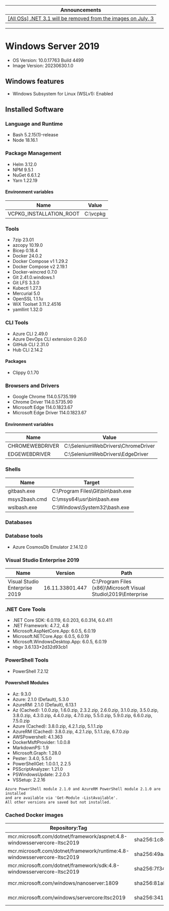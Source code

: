 | Announcements |
|-|
| [[All OSs] .NET 3.1 will be removed from the images on July, 3](https://github.com/actions/runner-images/issues/7667) |
***
# Windows Server 2019
- OS Version: 10.0.17763 Build 4499
- Image Version: 20230630.1.0

## Windows features
- Windows Subsystem for Linux (WSLv1): Enabled

## Installed Software

### Language and Runtime
- Bash 5.2.15(1)-release
- Node 18.16.1

### Package Management
- Helm 3.12.0
- NPM 9.5.1
- NuGet 6.6.1.2
- Yarn 1.22.19

#### Environment variables
| Name                    | Value        |
| ----------------------- | ------------ |
| VCPKG_INSTALLATION_ROOT | C:\vcpkg     |

### Tools
- 7zip 23.01
- azcopy 10.19.0
- Bicep 0.18.4
- Docker 24.0.2
- Docker Compose v1 1.29.2
- Docker Compose v2 2.19.1
- Docker-wincred 0.7.0
- Git 2.41.0.windows.1
- Git LFS 3.3.0
- Kubectl 1.27.3
- Mercurial 5.0
- OpenSSL 1.1.1u
- WiX Toolset 3.11.2.4516
- yamllint 1.32.0

### CLI Tools
- Azure CLI 2.49.0
- Azure DevOps CLI extension 0.26.0
- GitHub CLI 2.31.0
- Hub CLI 2.14.2


#### Packages
- Clippy 0.1.70

### Browsers and Drivers
- Google Chrome 114.0.5735.199
- Chrome Driver 114.0.5735.90
- Microsoft Edge 114.0.1823.67
- Microsoft Edge Driver 114.0.1823.67

#### Environment variables
| Name              | Value                              |
| ----------------- | ---------------------------------- |
| CHROMEWEBDRIVER   | C:\SeleniumWebDrivers\ChromeDriver |
| EDGEWEBDRIVER     | C:\SeleniumWebDrivers\EdgeDriver   |

### Shells
| Name          | Target                            |
| ------------- | --------------------------------- |
| gitbash.exe   | C:\Program Files\Git\bin\bash.exe |
| msys2bash.cmd | C:\msys64\usr\bin\bash.exe        |
| wslbash.exe   | C:\Windows\System32\bash.exe      |

### Databases

### Database tools
- Azure CosmosDb Emulator 2.14.12.0

### Visual Studio Enterprise 2019
| Name                          | Version         | Path                                                           |
| ----------------------------- | --------------- | -------------------------------------------------------------- |
| Visual Studio Enterprise 2019 | 16.11.33801.447 | C:\Program Files (x86)\Microsoft Visual Studio\2019\Enterprise |

### .NET Core Tools
- .NET Core SDK: 6.0.119, 6.0.203, 6.0.314, 6.0.411
- .NET Framework: 4.7.2, 4.8
- Microsoft.AspNetCore.App: 6.0.5, 6.0.19
- Microsoft.NETCore.App: 6.0.5, 6.0.19
- Microsoft.WindowsDesktop.App: 6.0.5, 6.0.19
- nbgv 3.6.133+2d32d93cb1

### PowerShell Tools
- PowerShell 7.2.12

#### Powershell Modules
- Az: 9.3.0
- Azure: 2.1.0 (Default), 5.3.0
- AzureRM: 2.1.0 (Default), 6.13.1
- Az (Cached): 1.0.0.zip, 1.6.0.zip, 2.3.2.zip, 2.6.0.zip, 3.1.0.zip, 3.5.0.zip, 3.8.0.zip, 4.3.0.zip, 4.4.0.zip, 4.7.0.zip, 5.5.0.zip, 5.9.0.zip, 6.6.0.zip, 7.5.0.zip
- Azure (Cached): 3.8.0.zip, 4.2.1.zip, 5.1.1.zip
- AzureRM (Cached): 3.8.0.zip, 4.2.1.zip, 5.1.1.zip, 6.7.0.zip
- AWSPowershell: 4.1.363
- DockerMsftProvider: 1.0.0.8
- MarkdownPS: 1.9
- Microsoft.Graph: 1.28.0
- Pester: 3.4.0, 5.5.0
- PowerShellGet: 1.0.0.1, 2.2.5
- PSScriptAnalyzer: 1.21.0
- PSWindowsUpdate: 2.2.0.3
- VSSetup: 2.2.16
```
Azure PowerShell module 2.1.0 and AzureRM PowerShell module 2.1.0 are installed
and are available via 'Get-Module -ListAvailable'.
All other versions are saved but not installed.
```

### Cached Docker images
| Repository:Tag                                                            | Digest                                                                   | Created    |
| ------------------------------------------------------------------------- | ------------------------------------------------------------------------ | ---------- |
| mcr.microsoft.com/dotnet/framework/aspnet:4.8-windowsservercore-ltsc2019  | sha256:1c8e6d213d957497d12eb3ea2e462c64ba6b8ae88cc6c828bd5a0a9494274858  | 2023-06-23 |
| mcr.microsoft.com/dotnet/framework/runtime:4.8-windowsservercore-ltsc2019 | sha256:49aad131a4250da60e604cdeaac75c7b39fdb7665cfe5d7f45ac288e5e6861b1  | 2023-06-23 |
| mcr.microsoft.com/dotnet/framework/sdk:4.8-windowsservercore-ltsc2019     | sha256:7f3424f6c04d174c4e6c5e96f437b00e42ed5af958a73ea915d96ccf4d26c89e  | 2023-06-23 |
| mcr.microsoft.com/windows/nanoserver:1809                                 | sha256:81ab2c2f7ac2edf154915667f33ef9e2e77fdbe092c7cc562fff1fcf1762de22  | 2023-06-21 |
| mcr.microsoft.com/windows/servercore:ltsc2019                             | sha256:341ab68cf115626b5181a9621c2054f71ea6637d05f9d312c2b45a4204c0b94d  | 2023-06-21 |

